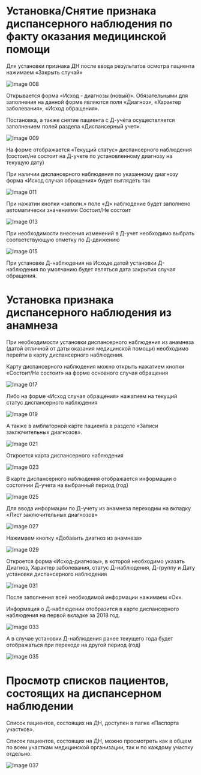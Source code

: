 <!-- TITLE: модуль «Диспансерный учет» -->
<!-- SUBTITLE: руководство пользователя -->

# Установка/Снятие признака диспансерного наблюдения по факту оказания медицинской помощи
Для установки признака ДН после ввода результатов осмотра пациента нажимаем «Закрыть случай»

![Image 008](/uploads/disp/image-008.gif "Image 008")

Открывается форма «Исход - диагнозы (новый)». Обязательными для заполнения на данной форме являются поля «Диагноз», «Характер заболевания», «Исход обращения».

Постановка, а также снятие пациента с Д-учѐта осуществляется заполнением полей раздела «Диспансерный учет».

![Image 009](/uploads/disp/image-009.png "Image 009")

На форме отображается «Текущий статус» диспансерного наблюдения (состоит/не состоит на Д-учете по установленному диагнозу на текущую дату)

При наличии диспансерного наблюдения по указанному диагнозу форма «Исход случая обращения» будет выглядеть так

![Image 011](/uploads/disp/image-011.png "Image 011")

При нажатии кнопки «заполн.» поле «Д» наблюдение будет заполнено автоматически значениями Состоит/Не состоит

![Image 013](/uploads/disp/image-013.png "Image 013")
 
При необходимости внесения изменений в Д-учет необходимо выбрать соответствующую отметку по Д-движению

![Image 015](/uploads/disp/image-015.png "Image 015")

При установке Д-наблюдения на Исходе датой установки Д-наблюдения по умолчанию будет являться дата закрытия случая обращения.

# 	Установка признака диспансерного наблюдения из анамнеза
При необходимости установки диспансерного наблюдения из анамнеза (датой отличной от даты оказания медицинской помощи) необходимо перейти в карту диспансерного наблюдения.

Карту диспансерного наблюдения можно открыть нажатием кнопки «Состоит/Не состоит» на форме основного случая обращения 

![Image 017](/uploads/disp/image-017.png "Image 017")

Либо на форме «Исход случая обращения» нажатием на текущий статус диспансерного наблюдения

![Image 019](/uploads/disp/image-019.png "Image 019")

А также в амблаторной карте пациента в разделе «Записи заключительных диагнозов».

![Image 021](/uploads/disp/image-021.png "Image 021")

Откроется карта диспансерного наблюдения

![Image 023](/uploads/disp/image-023.png "Image 023")

В карте диспансерного наблюдения отображается информации о состоянии Д-учета на выбранный период (год)

![Image 025](/uploads/disp/image-025.png "Image 025")

Для ввода информации по Д-учету из анамнеза переходим на вкладку «Лист заключительных диагнозов»

![Image 027](/uploads/disp/image-027.png "Image 027")

Нажимаем кнопку «Добавить диагноз из анамнеза»

![Image 029](/uploads/disp/image-029.png "Image 029")

Откроется форма «Исход-диагнозы», в которой необходимо указать Диагноз, Характер заболевания, статус Д-наблюдения, Д-группу и Дату установки диспансерного наблюдения

![Image 031](/uploads/disp/image-031.png "Image 031")

После заполнения всей необходимой информации нажимаем «Ок».

Информация о Д-наблюдении отобразится в карте диспансерного наблюдения на первой вкладке за 2018 год.

![Image 033](/uploads/disp/image-033.png "Image 033")

А в случае установки Д-наблюдения ранее текущего года будет отображаться при переходе на другой период (год)

![Image 035](/uploads/disp/image-035.png "Image 035")

#  Просмотр списков пациентов, состоящих на диспансерном наблюдении
Список пациентов, состоящих на ДН, доступен в папке «Паспорта участков».

Список пациентов, состоящих на ДН, можно просмотреть как в общем по всем участкам медицинской организации, так и по каждому участку отдельно.

![Image 037](/uploads/disp/image-037.png "Image 037")


